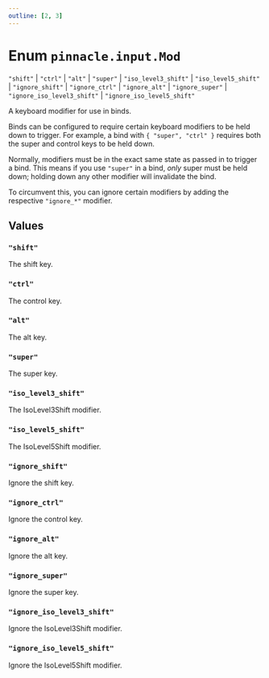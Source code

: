 ```yaml
---
outline: [2, 3]
---
```


# Enum `pinnacle.input.Mod`
<Badge type="tip" text="key" />

`"shift"` | `"ctrl"` | `"alt"` | `"super"` | `"iso_level3_shift"` | `"iso_level5_shift"` | `"ignore_shift"` | `"ignore_ctrl"` | `"ignore_alt"` | `"ignore_super"` | `"ignore_iso_level3_shift"` | `"ignore_iso_level5_shift"`

A keyboard modifier for use in binds.

Binds can be configured to require certain keyboard modifiers to be held down to trigger.
For example, a bind with `{ "super", "ctrl" }` requires both the super and control keys
to be held down.

Normally, modifiers must be in the exact same state as passed in to trigger a bind.
This means if you use `"super"` in a bind, *only* super must be held down; holding
down any other modifier will invalidate the bind.

To circumvent this, you can ignore certain modifiers by adding the respective `"ignore_*"` modifier.

## Values

### `"shift"`

The shift key.

### `"ctrl"`

The control key.

### `"alt"`

The alt key.

### `"super"`

The super key.

### `"iso_level3_shift"`

The IsoLevel3Shift modifier.

### `"iso_level5_shift"`

The IsoLevel5Shift modifier.

### `"ignore_shift"`

Ignore the shift key.

### `"ignore_ctrl"`

Ignore the control key.

### `"ignore_alt"`

Ignore the alt key.

### `"ignore_super"`

Ignore the super key.

### `"ignore_iso_level3_shift"`

Ignore the IsoLevel3Shift modifier.

### `"ignore_iso_level5_shift"`

Ignore the IsoLevel5Shift modifier.

